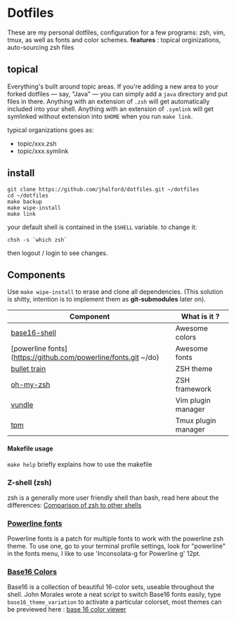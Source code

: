 # Dotfiles

These are my personal dotfiles, configuration for a few programs: zsh, vim, tmux, as well as fonts and color schemes.
**features** : topical orginizations, auto-sourcing zsh files

## topical

Everything's built around topic areas. If you're adding a new area to your
forked dotfiles — say, "Java" — you can simply add a `java` directory and put
files in there. Anything with an extension of `.zsh` will get automatically
included into your shell. Anything with an extension of `.symlink` will get
symlinked without extension into `$HOME` when you run `make link`.

typical organizations goes as:

  - topic/xxx.zsh
  - topic/xxx.symlink

## install

```
git clone https://github.com/jhalford/dotfiles.git ~/dotfiles
cd ~/dotfiles
make backup
make wipe-install
make link
```

your default shell is contained in the `$SHELL` variable.
to change it:
```shell
chsh -s `which zsh`
```
then logout / login to see changes.

## Components

Use `make wipe-install` to erase and clone all dependencies. (This solution is shitty, intention is to implement them as **git-submodules** later on).

| Component | What is it ? |
|--------|-----|
| [base16-shell](https://github.com/JohnMorales/base16-shell.git) | Awesome colors |
| [powerline fonts](https://github.com/powerline/fonts.git ~/do) | Awesome fonts |
| [bullet train](https://github.com/caiogondim/bullet-train-oh-my-zsh-theme.git) | ZSH theme |
| [oh-my-zsh](https://github.com/robbyrussell/oh-my-zsh.git) | ZSH framework |
| [vundle](https://github.com/VundleVim/Vundle.vim.git) | Vim plugin manager |
| [tpm](https://github.com/tmux-plugins/tpm.git) | Tmux plugin manager |

#### Makefile usage
`make help` briefly explains how to use the makefile

### Z-shell (zsh)

zsh is a generally more user friendly shell than bash, read here about the differences: [Comparison of zsh to other shells](http://zsh.sourceforge.net/FAQ/zshfaq02.html)

### [Powerline fonts](https://github.com/powerline/fonts)

Powerline fonts is a patch for multiple fonts to work with the powerline zsh theme. To use one, go to your terminal profile settings, look for "powerline" in the fonts menu, I like to use 'Inconsolata-g for Powerline g' 12pt.

### [Base16 Colors](https://github.com/JohnMorales/base16-shell.git)

Base16 is a collection of beautiful 16-color sets, useable throughout the shell. John Morales wrote a neat script to switch Base16 fonts easily, type `base16_theme_variation` to activate a particular colorset, most themes can be previewed here : [base 16 color viewer](https://chriskempson.github.io/base16/)
